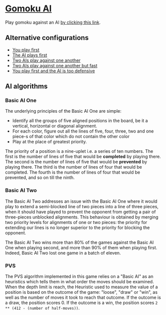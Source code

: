 # [Gomoku AI](https://gomokuai.vercel.app/)

Play gomoku against an AI [by clicking this link](https://gomokuai.vercel.app/).

## Alternative configurations

- [You play first](https://gomokuai.vercel.app/)
- [The AI plays first](https://gomokuai.vercel.app/?versus=aiHuman)
- [Two AIs play against one another](https://gomokuai.vercel.app/?versus=aiAi)
- [Two AIs play against one another but fast](https://gomokuai.vercel.app/?versus=aiAi&timeout=0)
- [You play first and the AI is too defensive](https://gomokuai.vercel.app/?defensive)

## AI algorithms

### Basic AI One

The underlying principles of the Basic AI One are simple:

- Identify all the groups of five aligned positions in the board, be it a vertical, horizontal or diagonal alignment.
- For each color, figure out all the lines of five, four, three, two and one piece-s of that color which do not contain the other color
- Play at the place of greatest priority.

The priority of a position is a nine-uplet i.e. a series of ten numbers. The first is the number of lines of five that would be **completed** by playing there. The second is the number of lines of five that would be **prevented** by playing there. The third is the number of lines of four that would be completed. The fourth is the number of lines of four that would be prevented, and so on till the ninth.

### Basic AI Two

The Basic AI Two addresses an issue with the Basic AI One where it would play to extend a semi-blocked line of two pieces into a line of three pieces, when it should have played to prevent the opponent from getting a pair of three-pieces unblocked alignments. This behaviour is obtained by merging two priority levels for alignments of one or two pieces: the priority for extending our lines is no longer superior to the priority for blocking the opponent.

The Basic AI Two wins more than 80% of the games against the Basic AI One when playing second, and more than 90% of them when playing first. Indeed, Basic AI Two lost one game in a batch of eleven.

### PVS

The PVS algorithm implemented in this game relies on a "Basic AI" as an heuristics which tells them in what order the moves should be examined. When the depth limit is reach, the Heuristic used to measure the value of a position is based on the outcome of the game: "loose", "draw" or "win", as well as the number of moves it took to reach that outcome. If the outcome is a draw, the position scores 0. If the outcome is a win, the position scores `2 ** (412 - (number of half-moves))`.